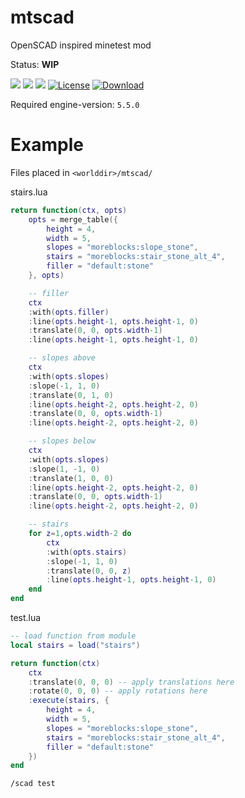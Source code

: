 # mtscad

OpenSCAD inspired minetest mod

Status: **WIP**

![](https://github.com/BuckarooBanzay/mtscad/workflows/luacheck/badge.svg)
![](https://github.com/BuckarooBanzay/mtscad/workflows/test/badge.svg)
![](https://github.com/BuckarooBanzay/mtscad/workflows/busted/badge.svg)
[![License](https://img.shields.io/badge/License-MIT%20and%20CC%20BY--SA%203.0-green.svg)](license.txt)
[![Download](https://img.shields.io/badge/Download-ContentDB-blue.svg)](https://content.minetest.net/packages/BuckarooBanzay/mtscad)

Required engine-version: `5.5.0`

# Example

Files placed in `<worlddir>/mtscad/`

stairs.lua
```lua
return function(ctx, opts)
    opts = merge_table({
        height = 4,
        width = 5,
        slopes = "moreblocks:slope_stone",
        stairs = "moreblocks:stair_stone_alt_4",
        filler = "default:stone"
    }, opts)

    -- filler
    ctx
    :with(opts.filler)
    :line(opts.height-1, opts.height-1, 0)
    :translate(0, 0, opts.width-1)
    :line(opts.height-1, opts.height-1, 0)

    -- slopes above
    ctx
    :with(opts.slopes)
    :slope(-1, 1, 0)
    :translate(0, 1, 0)
    :line(opts.height-2, opts.height-2, 0)
    :translate(0, 0, opts.width-1)
    :line(opts.height-2, opts.height-2, 0)

    -- slopes below
    ctx
    :with(opts.slopes)
    :slope(1, -1, 0)
    :translate(1, 0, 0)
    :line(opts.height-2, opts.height-2, 0)
    :translate(0, 0, opts.width-1)
    :line(opts.height-2, opts.height-2, 0)

    -- stairs
    for z=1,opts.width-2 do
        ctx
        :with(opts.stairs)
        :slope(-1, 1, 0)
        :translate(0, 0, z)
        :line(opts.height-1, opts.height-1, 0)
    end
end
```

test.lua
```lua
-- load function from module
local stairs = load("stairs")

return function(ctx)
    ctx
    :translate(0, 0, 0) -- apply translations here
    :rotate(0, 0, 0) -- apply rotations here
    :execute(stairs, {
        height = 4,
        width = 5,
        slopes = "moreblocks:slope_stone",
        stairs = "moreblocks:stair_stone_alt_4",
        filler = "default:stone"
    })
end
```

```
/scad test
```